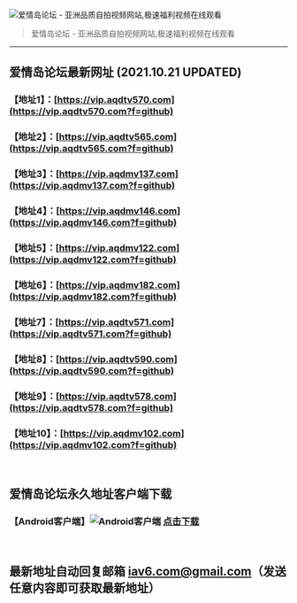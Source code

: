 ![爱情岛论坛 - 亚洲品质自拍视频网站,极速福利视频在线观看](http://ww1.sinaimg.cn/large/007drMcOgy1g5i6x3ua0xj30eg0393yo.jpg)
> 爱情岛论坛 - 亚洲品质自拍视频网站,极速福利视频在线观看

---

## 爱情岛论坛最新网址 (2021.10.21 UPDATED)
### 【地址1】：[https://vip.aqdtv570.com](https://vip.aqdtv570.com?f=github)
### 【地址2】：[https://vip.aqdtv565.com](https://vip.aqdtv565.com?f=github)
### 【地址3】：[https://vip.aqdmv137.com](https://vip.aqdmv137.com?f=github)
### 【地址4】：[https://vip.aqdmv146.com](https://vip.aqdmv146.com?f=github)
### 【地址5】：[https://vip.aqdmv122.com](https://vip.aqdmv122.com?f=github)
### 【地址6】：[https://vip.aqdmv182.com](https://vip.aqdmv182.com?f=github)
### 【地址7】：[https://vip.aqdtv571.com](https://vip.aqdtv571.com?f=github)
### 【地址8】：[https://vip.aqdtv590.com](https://vip.aqdtv590.com?f=github)
### 【地址9】：[https://vip.aqdtv578.com](https://vip.aqdtv578.com?f=github)
### 【地址10】：[https://vip.aqdmv102.com](https://vip.aqdmv102.com?f=github)
<br>

## 爱情岛论坛永久地址客户端下载
### 【Android客户端】![Android客户端](https://ww1.sinaimg.cn/large/007drMcOgy1fzljgv278jj300f00ia9t.jpg) [点击下载](https://app.aqdlt.app/v1/aqdlt_android_0828.apk)

<br>

## 最新地址自动回复邮箱 [iav6.com@gmail.com](mailto:iav6.com@gmail.com)（发送任意内容即可获取最新地址）
